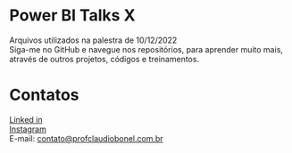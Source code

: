 # Power BI Talks X
Arquivos utilizados na palestra de 10/12/2022
<br>
Siga-me no GitHub e navegue nos repositórios, para aprender muito mais, através de outros projetos, códigos e treinamentos.

# Contatos
<a href = "http://br.linkedin.com/in/bonel"> Linked in </a>
<br>
<a href = "http://instagram.com/bonelclaudio"> Instagram </a>
<br>
E-mail: contato@profclaudiobonel.com.br
